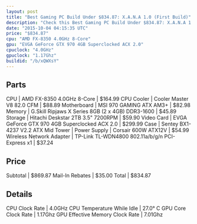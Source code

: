 ```yaml
---
layout: post
title: "Best Gaming PC Build Under $834.87: X.A.N.A 1.0 (First Build)"
description: "Check this Best Gaming PC Build Under $834.87: X.A.N.A 1.0 (First Build). CPU: AMD FX-8350 4.0GHz 8-Core, CPU Cooler: Cooler Master V8 82.0 CFM, Motherboard: MSI 970 GAMIN"
date: "2015-10-04 04:15:35 UTC"
price: "$834.87"
cpu: "AMD FX-8350 4.0GHz 8-Core"
gpu: "EVGA GeForce GTX 970 4GB Superclocked ACX 2.0"
cpuclock: "4.0GHz"
gpuclock: "1.17Ghz"
buildid: "/b/xQWXsY"
---
```


## Parts

CPU | AMD FX-8350 4.0GHz 8-Core | $164.99
CPU Cooler | Cooler Master V8 82.0 CFM | $88.89
Motherboard | MSI 970 GAMING ATX AM3+ | $82.98
Memory | G.Skill Ripjaws X Series 8GB (2 x 4GB) DDR3-1600 | $45.89
Storage | Hitachi Deskstar 2TB 3.5" 7200RPM | $59.90
Video Card | EVGA GeForce GTX 970 4GB Superclocked ACX 2.0 | $299.99
Case | Sentey BX1-4237 V2.2 ATX Mid Tower | 
Power Supply | Corsair 600W ATX12V | $54.99
Wireless Network Adapter | TP-Link TL-WDN4800 802.11a/b/g/n PCI-Express x1 | $37.24

## Price

Subtotal | $869.87
Mail-In Rebates | $35.00
Total | $834.87

## Details

CPU Clock Rate | 4.0GHz
CPU Temperature While Idle | 27.0° C
GPU Core Clock Rate | 1.17Ghz
GPU Effective Memory Clock Rate | 7.01Ghz
